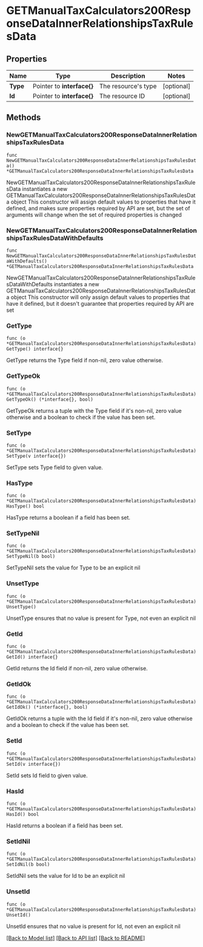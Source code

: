 # GETManualTaxCalculators200ResponseDataInnerRelationshipsTaxRulesData

## Properties

Name | Type | Description | Notes
------------ | ------------- | ------------- | -------------
**Type** | Pointer to **interface{}** | The resource&#39;s type | [optional] 
**Id** | Pointer to **interface{}** | The resource ID | [optional] 

## Methods

### NewGETManualTaxCalculators200ResponseDataInnerRelationshipsTaxRulesData

`func NewGETManualTaxCalculators200ResponseDataInnerRelationshipsTaxRulesData() *GETManualTaxCalculators200ResponseDataInnerRelationshipsTaxRulesData`

NewGETManualTaxCalculators200ResponseDataInnerRelationshipsTaxRulesData instantiates a new GETManualTaxCalculators200ResponseDataInnerRelationshipsTaxRulesData object
This constructor will assign default values to properties that have it defined,
and makes sure properties required by API are set, but the set of arguments
will change when the set of required properties is changed

### NewGETManualTaxCalculators200ResponseDataInnerRelationshipsTaxRulesDataWithDefaults

`func NewGETManualTaxCalculators200ResponseDataInnerRelationshipsTaxRulesDataWithDefaults() *GETManualTaxCalculators200ResponseDataInnerRelationshipsTaxRulesData`

NewGETManualTaxCalculators200ResponseDataInnerRelationshipsTaxRulesDataWithDefaults instantiates a new GETManualTaxCalculators200ResponseDataInnerRelationshipsTaxRulesData object
This constructor will only assign default values to properties that have it defined,
but it doesn't guarantee that properties required by API are set

### GetType

`func (o *GETManualTaxCalculators200ResponseDataInnerRelationshipsTaxRulesData) GetType() interface{}`

GetType returns the Type field if non-nil, zero value otherwise.

### GetTypeOk

`func (o *GETManualTaxCalculators200ResponseDataInnerRelationshipsTaxRulesData) GetTypeOk() (*interface{}, bool)`

GetTypeOk returns a tuple with the Type field if it's non-nil, zero value otherwise
and a boolean to check if the value has been set.

### SetType

`func (o *GETManualTaxCalculators200ResponseDataInnerRelationshipsTaxRulesData) SetType(v interface{})`

SetType sets Type field to given value.

### HasType

`func (o *GETManualTaxCalculators200ResponseDataInnerRelationshipsTaxRulesData) HasType() bool`

HasType returns a boolean if a field has been set.

### SetTypeNil

`func (o *GETManualTaxCalculators200ResponseDataInnerRelationshipsTaxRulesData) SetTypeNil(b bool)`

 SetTypeNil sets the value for Type to be an explicit nil

### UnsetType
`func (o *GETManualTaxCalculators200ResponseDataInnerRelationshipsTaxRulesData) UnsetType()`

UnsetType ensures that no value is present for Type, not even an explicit nil
### GetId

`func (o *GETManualTaxCalculators200ResponseDataInnerRelationshipsTaxRulesData) GetId() interface{}`

GetId returns the Id field if non-nil, zero value otherwise.

### GetIdOk

`func (o *GETManualTaxCalculators200ResponseDataInnerRelationshipsTaxRulesData) GetIdOk() (*interface{}, bool)`

GetIdOk returns a tuple with the Id field if it's non-nil, zero value otherwise
and a boolean to check if the value has been set.

### SetId

`func (o *GETManualTaxCalculators200ResponseDataInnerRelationshipsTaxRulesData) SetId(v interface{})`

SetId sets Id field to given value.

### HasId

`func (o *GETManualTaxCalculators200ResponseDataInnerRelationshipsTaxRulesData) HasId() bool`

HasId returns a boolean if a field has been set.

### SetIdNil

`func (o *GETManualTaxCalculators200ResponseDataInnerRelationshipsTaxRulesData) SetIdNil(b bool)`

 SetIdNil sets the value for Id to be an explicit nil

### UnsetId
`func (o *GETManualTaxCalculators200ResponseDataInnerRelationshipsTaxRulesData) UnsetId()`

UnsetId ensures that no value is present for Id, not even an explicit nil

[[Back to Model list]](../README.md#documentation-for-models) [[Back to API list]](../README.md#documentation-for-api-endpoints) [[Back to README]](../README.md)



